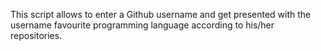 This script allows to enter a Github username and get presented with the
username favourite programming language according to his/her
repositories.
